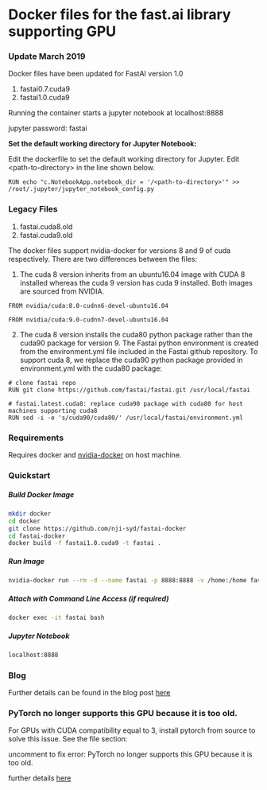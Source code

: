 # Docker files for the fast.ai library supporting GPU

### Update March 2019

Docker files have been updated for FastAI version 1.0

 1. fastai0.7.cuda9
 2. fastai1.0.cuda9
 
Running the container starts a jupyter notebook at localhost:8888

jupyter password: fastai

**Set the default working directory for Jupyter Notebook:**

Edit the dockerfile to set the default working directory for Jupyter. Edit \<path-to-directory> in the line shown below.

```
RUN echo "c.NotebookApp.notebook_dir = '/<path-to-directory>'" >> /root/.jupyter/jupyter_notebook_config.py
```

### Legacy Files

 1. fastai.cuda8.old
 2. fastai.cuda9.old

The docker files support nvidia-docker for versions 8 and 9 of cuda respectively. There are two differences between the files:

 1. The cuda 8 version inherits from an ubuntu16.04 image with CUDA 8 installed whereas the cuda 9 version has cuda 9 installed. Both images are sourced from NVIDIA.
```
FROM nvidia/cuda:8.0-cudnn6-devel-ubuntu16.04
```
```
FROM nvidia/cuda:9.0-cudnn7-devel-ubuntu16.04
```

 2. The cuda 8 version installs the cuda80 python package rather than the cuda90 package for version 9. The Fastai python environment is created from the environment.yml file included in the Fastai github repository. To support cuda 8, we replace the cuda90 python package provided in environment.yml with the cuda80 package:

```
# clone fastai repo
RUN git clone https://github.com/fastai/fastai.git /usr/local/fastai

# fastai.latest.cuda8: replace cuda90 package with cuda80 for host machines supporting cuda8
RUN sed -i -e 's/cuda90/cuda80/' /usr/local/fastai/environment.yml
```

### Requirements
Requires docker and [nvidia-docker](https://github.com/NVIDIA/nvidia-docker) on host machine.
### Quickstart

##### Build Docker Image
```sh
mkdir docker
cd docker
git clone https://github.com/nji-syd/fastai-docker
cd fastai-docker
docker build -f fastai1.0.cuda9 -t fastai .
```
##### Run Image
```sh
nvidia-docker run --rm -d --name fastai -p 8888:8888 -v /home:/home fastai
```

##### Attach with Command Line Access (if required)
```sh
docker exec -it fastai bash
```
##### Jupyter Notebook
```sh
localhost:8888
```
### Blog
Further details can be found in the blog post [here](https://nji-syd.github.io/2018/03/26/up-and-running-with-fast-ai-and-docker/)

### PyTorch no longer supports this GPU because it is too old.
For GPUs with CUDA compatibility equal to 3, install pytorch from source to solve this issue. See the file section:

uncomment to fix error: PyTorch no longer supports this GPU because it is too old.

further details [here](http://forums.fast.ai/t/pytorch-not-working-with-an-old-nvidia-card/14632/2)
